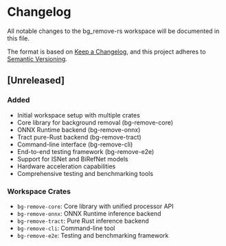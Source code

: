 # Changelog

All notable changes to the bg_remove-rs workspace will be documented in this file.

The format is based on [Keep a Changelog](https://keepachangelog.com/en/1.0.0/),
and this project adheres to [Semantic Versioning](https://semver.org/spec/v2.0.0.html).

## [Unreleased]

### Added
- Initial workspace setup with multiple crates
- Core library for background removal (bg-remove-core)
- ONNX Runtime backend (bg-remove-onnx)
- Tract pure-Rust backend (bg-remove-tract)
- Command-line interface (bg-remove-cli)
- End-to-end testing framework (bg-remove-e2e)
- Support for ISNet and BiRefNet models
- Hardware acceleration capabilities
- Comprehensive testing and benchmarking tools

### Workspace Crates
- `bg-remove-core`: Core library with unified processor API
- `bg-remove-onnx`: ONNX Runtime inference backend
- `bg-remove-tract`: Pure Rust inference backend
- `bg-remove-cli`: Command-line tool
- `bg-remove-e2e`: Testing and benchmarking framework